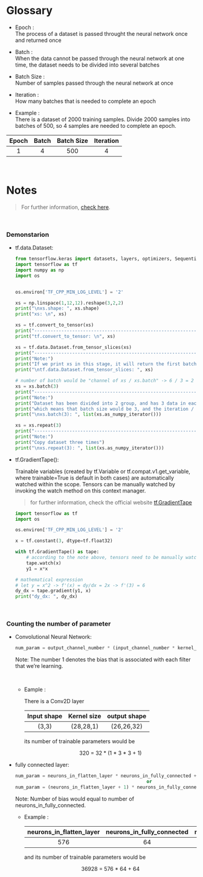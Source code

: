 # Glossary

- Epoch :<br>
The process of a dataset is passed throught the neural network once and returned once

- Batch :<br>
When the data cannot be passed through the neural network at one time, the dataset needs to be divided into several batches

- Batch Size :<br>
Number of samples passed through the neural network at once

- Iteration :<br>
How many batches that is needed to complete an epoch

- Example :<br> 
There is a dataset of 2000 training samples. Divide 2000 samples into batches of 500, so 4 samples are needed to complete an epoch.

<div align="center">

Epoch | Batch | Batch Size | Iteration
:---: | :---: | :---: | :---:
1 | 4 | 500 | 4

</div>


<br>

# Notes
> For further information, [check here](htt:ps//towardsdatascience.com/how-to-calculate-the-number-of-parameters-in-keras-models-710683dae0ca).

<br>

### Demonstarion
- tf.data.Dataset: 
    ```python
    from tensorflow.keras import datasets, layers, optimizers, Sequential, metrics
    import tensorflow as tf
    import numpy as np 
    import os


    os.environ['TF_CPP_MIN_LOG_LEVEL'] = '2'

    xs = np.linspace(1,12,12).reshape(3,2,2)
    print("\nxs.shape: ", xs.shape)
    print("xs: \n", xs)

    xs = tf.convert_to_tensor(xs)
    print("------------------------------------------------------------")
    print("tf.convert_to_tensor: \n", xs)

    xs = tf.data.Dataset.from_tensor_slices(xs)
    print("------------------------------------------------------------")
    print("Note:")
    print("If we print xs in this stage, it will return the first batch, pay attention to the shape")
    print("\ntf.data.Dataset.from_tensor_slices: ", xs)

    # number of batch would be "channel of xs / xs.batch" -> 6 / 3 = 2
    xs = xs.batch(3)
    print("------------------------------------------------------------")
    print("Note:")
    print("Dataset has been divided into 2 group, and has 3 data in each group, ")
    print("which means that batch size would be 3, and the iteration / number of batch would be 2")
    print("\nxs.batch(3): ", list(xs.as_numpy_iterator()))

    xs = xs.repeat(3)
    print("------------------------------------------------------------")
    print("Note:")
    print("Copy dataset three times")
    print("\nxs.repeat(3): ", list(xs.as_numpy_iterator()))
    ```

- tf.GradientTape():

    Trainable variables (created by tf.Variable or tf.compat.v1.get_variable, where trainable=True is default in both cases) are automatically watched within the scope. Tensors can be manually watched by invoking the watch method on this context manager.

    > for further information, check the official website [tf.GradientTape](https://www.tensorflow.org/api_docs/python/tf/GradientTape)

    ```python
    import tensorflow as tf 
    import os

    os.environ['TF_CPP_MIN_LOG_LEVEL'] = '2'

    x = tf.constant(3, dtype=tf.float32)

    with tf.GradientTape() as tape:
        # according to the note above, tensors need to be manually watched
        tape.watch(x)
        y1 = x*x

    # mathematical expression
    # let y = x^2 -> f'(x) = dy/dx = 2x -> f'(3) = 6
    dy_dx = tape.gradient(y1, x)
    print("dy_dx: ", dy_dx)
    ```

<br>

### Counting the number of parameter
- Convolutional Neural Network:<br>

   <div align="center">

    ```python
    num_param = output_channel_number * (input_channel_number * kernel_height * kernel_width + 1)
    ```
    </div>

    Note: The number 1 denotes the bias that is associated with each filter that we’re learning.

    <br>

    - Eample :<br>

        There is a Conv2D layer <br>
        <div align="center">
        
        | Input shape | Kernel size | output shape |
        | :---: | :---: | :---: |
        | (3,3) | (28,28,1) | (26,26,32) |
        </div>

        its number of trainable parameters would be <br>
        <div align="center"> 320 = 32 * (1 * 3 * 3 + 1) </div>
    
- fully connected layer:
    <div align="center">

    ```python
    num_param = neurons_in_flatten_layer * neurons_in_fully_connected + num_of_bias
                                    or
    num_param = (neurons_in_flatten_layer + 1) * neurons_in_fully_connected
    ```
    </div>
    
    Note: Number of bias would equal to number of neurons_in_fully_connected.

    - Example :
        <div align="center">

        | neurons_in_flatten_layer | neurons_in_fully_connected | num_of_bias |
        | :---: | :---: | :---: |
        | 576 | 64 | 64 |
        </div>

        and its number of trainable parameters would be <br>
        <div align="center"> 36928 = 576 * 64 + 64 </div>


